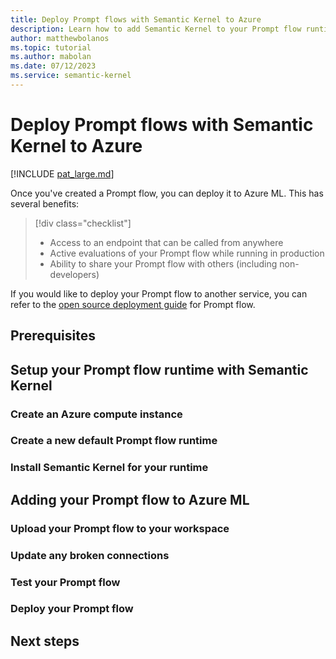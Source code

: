 ```yaml
---
title: Deploy Prompt flows with Semantic Kernel to Azure
description: Learn how to add Semantic Kernel to your Prompt flow runtime for deployments.
author: matthewbolanos
ms.topic: tutorial
ms.author: mabolan
ms.date: 07/12/2023
ms.service: semantic-kernel
---
```


# Deploy Prompt flows with Semantic Kernel to Azure

[!INCLUDE [pat_large.md](../../../includes/pat_large.md)]

Once you've created a Prompt flow, you can deploy it to Azure ML. This has several benefits:
> [!div class="checklist"]
> * Access to an endpoint that can be called from anywhere
> * Active evaluations of your Prompt flow while running in production
> * Ability to share your Prompt flow with others (including non-developers)

If you would like to deploy your Prompt flow to another service, you can refer to the [open source deployment guide](https://microsoft.github.io/promptflow/how-to-guides/deploy-a-flow/index.html) for Prompt flow.

## Prerequisites

## Setup your Prompt flow runtime with Semantic Kernel

### Create an Azure compute instance

### Create a new default Prompt flow runtime

### Install Semantic Kernel for your runtime

## Adding your Prompt flow to Azure ML

### Upload your Prompt flow to your workspace

### Update any broken connections

### Test your Prompt flow

### Deploy your Prompt flow

## Next steps

